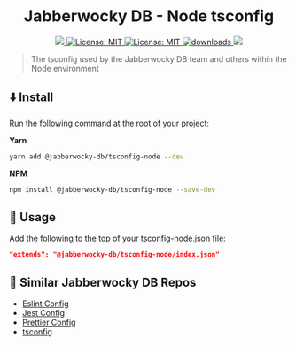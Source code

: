 <h1 align="center">Jabberwocky DB - Node tsconfig</h1>
<p align="center">
  <a href="https://www.npmjs.com/package/@jabberwocky-db/tsconfig-node" target="_blank" >
        <img src="https://img.shields.io/npm/v/@jabberwocky-db/tsconfig-node.svg?color=white&style=for-the-badge" />
  </a>
  <a href="https://github.com/jabberwocky-db/tsconfig-node/blob/master/LICENSE" target="_blank" >
    <img alt="License: MIT" src="https://img.shields.io/badge/license-MIT-blue.svg?style=for-the-badge"/>
  </a>
  <a href="https://libraries.io/npm/@jabberwocky-db%2Ftsconfig-node" target="_blank" >
    <img alt="License: MIT" src="https://img.shields.io/librariesio/release/npm/@jabberwocky-db/tsconfig-node?style=for-the-badge" />
  </a>
  <a href="https://www.npmjs.com/package/@jabberwocky-db/tsconfig-node" target="_blank" >
    <img alt="downloads" src="https://img.shields.io/npm/dm/@jabberwocky-db/tsconfig-node.svg?color=purple&style=for-the-badge"/>
  </a>
  <a href="https://bundlephobia.com/package/@jabberwocky-db/tsconfig-node" target="_blank" >
    <img src="https://img.shields.io/bundlephobia/min/@jabberwocky-db/tsconfig-node?style=for-the-badge&color=teal"/>
  </a>
</p>

> The tsconfig used by the Jabberwocky DB team and others within the Node environment

## ⬇️ Install

Run the following command at the root of your project:

**Yarn**

```sh
yarn add @jabberwocky-db/tsconfig-node --dev
```

**NPM**

```sh
npm install @jabberwocky-db/tsconfig-node --save-dev
```

## 🚀 Usage

Add the following to the top of your tsconfig-node.json file:

```json
"extends": "@jabberwocky-db/tsconfig-node/index.json"
```

## 📎 Similar Jabberwocky DB Repos

-   [Eslint Config](https://github.com/jabberwocky-db/tsconfig)
-   [Jest Config](https://github.com/jabberwocky-db/jest-config)
-   [Prettier Config](https://github.com/jabberwocky-db/prettier-config)
-   [tsconfig](https://github.com/jabberwocky-db/tsconfig)
